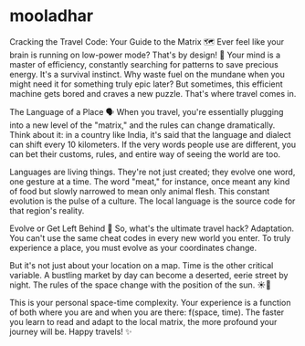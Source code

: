 # mooladhar

Cracking the Travel Code: Your Guide to the Matrix 🗺️
Ever feel like your brain is running on low-power mode? That's by design! 🧠 Your mind is a master of efficiency, constantly searching for patterns to save precious energy. It's a survival instinct. Why waste fuel on the mundane when you might need it for something truly epic later? But sometimes, this efficient machine gets bored and craves a new puzzle. That's where travel comes in.

The Language of a Place 🗣️
When you travel, you're essentially plugging into a new level of the "matrix," and the rules can change dramatically. Think about it: in a country like India, it's said that the language and dialect can shift every 10 kilometers. If the very words people use are different, you can bet their customs, rules, and entire way of seeing the world are too.

Languages are living things. They're not just created; they evolve one word, one gesture at a time. The word "meat," for instance, once meant any kind of food but slowly narrowed to mean only animal flesh. This constant evolution is the pulse of a culture. The local language is the source code for that region's reality.

Evolve or Get Left Behind 🚀
So, what's the ultimate travel hack? Adaptation. You can't use the same cheat codes in every new world you enter. To truly experience a place, you must evolve as your coordinates change.

But it's not just about your location on a map. Time is the other critical variable. A bustling market by day can become a deserted, eerie street by night. The rules of the space change with the position of the sun. ☀️🌙

This is your personal space-time complexity. Your experience is a function of both where you are and when you are there: f(space, time). The faster you learn to read and adapt to the local matrix, the more profound your journey will be. Happy travels! ✨

